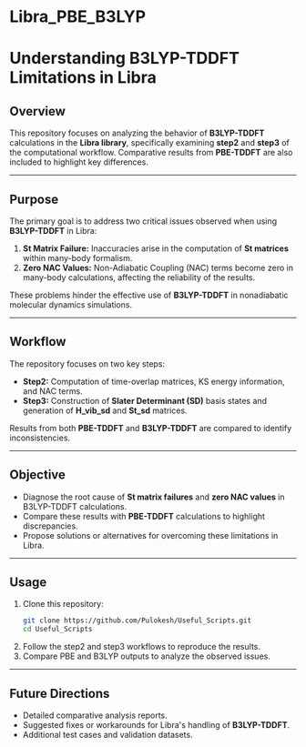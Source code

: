# Libra_PBE_B3LYP
# **Understanding B3LYP-TDDFT Limitations in Libra**

## **Overview**
This repository focuses on analyzing the behavior of **B3LYP-TDDFT** calculations in the **Libra library**, specifically examining **step2** and **step3** of the computational workflow. Comparative results from **PBE-TDDFT** are also included to highlight key differences.

---

## **Purpose**
The primary goal is to address two critical issues observed when using **B3LYP-TDDFT** in Libra:
1. **St Matrix Failure:** Inaccuracies arise in the computation of **St matrices** within many-body formalism.
2. **Zero NAC Values:** Non-Adiabatic Coupling (NAC) terms become zero in many-body calculations, affecting the reliability of the results.

These problems hinder the effective use of **B3LYP-TDDFT** in nonadiabatic molecular dynamics simulations.

---

## **Workflow**
The repository focuses on two key steps:
- **Step2:** Computation of time-overlap matrices, KS energy information, and NAC terms.
- **Step3:** Construction of **Slater Determinant (SD)** basis states and generation of **H_vib_sd** and **St_sd** matrices.

Results from both **PBE-TDDFT** and **B3LYP-TDDFT** are compared to identify inconsistencies.

---

## **Objective**
- Diagnose the root cause of **St matrix failures** and **zero NAC values** in B3LYP-TDDFT calculations.
- Compare these results with **PBE-TDDFT** calculations to highlight discrepancies.
- Propose solutions or alternatives for overcoming these limitations in Libra.

---

## **Usage**
1. Clone this repository:
    ```bash
    git clone https://github.com/Pulokesh/Useful_Scripts.git
    cd Useful_Scripts
    ```
2. Follow the step2 and step3 workflows to reproduce the results.
3. Compare PBE and B3LYP outputs to analyze the observed issues.

---

## **Future Directions**
- Detailed comparative analysis reports.
- Suggested fixes or workarounds for Libra's handling of **B3LYP-TDDFT**.
- Additional test cases and validation datasets.

